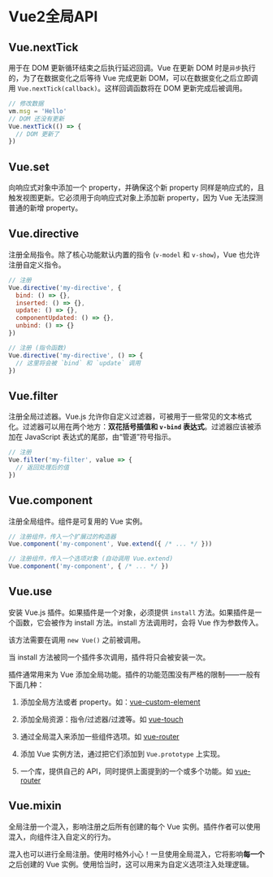 # Vue2全局API

## Vue.nextTick

用于在 DOM 更新循环结束之后执行延迟回调。Vue 在更新 DOM 时是`异步`执行的，为了在数据变化之后等待 Vue 完成更新 DOM，可以在数据变化之后立即调用 `Vue.nextTick(callback)`。这样回调函数将在 DOM 更新完成后被调用。

```js
// 修改数据
vm.msg = 'Hello'
// DOM 还没有更新
Vue.nextTick(() => {
  // DOM 更新了
})
```

## Vue.set

向响应式对象中添加一个 property，并确保这个新 property 同样是响应式的，且触发视图更新。它必须用于向响应式对象上添加新 property，因为 Vue 无法探测普通的新增 property。

## Vue.directive

注册全局指令。除了核心功能默认内置的指令 (`v-model` 和 `v-show`)，Vue 也允许注册自定义指令。

```js
// 注册
Vue.directive('my-directive', {
  bind: () => {},
  inserted: () => {},
  update: () => {},
  componentUpdated: () => {},
  unbind: () => {}
})

// 注册 (指令函数)
Vue.directive('my-directive', () => {
  // 这里将会被 `bind` 和 `update` 调用
})
```

## Vue.filter

注册全局过滤器。Vue.js 允许你自定义过滤器，可被用于一些常见的文本格式化。过滤器可以用在两个地方：**双花括号插值和 `v-bind` 表达式**。过滤器应该被添加在 JavaScript 表达式的尾部，由“管道”符号指示。

```js
// 注册
Vue.filter('my-filter', value => {
  // 返回处理后的值
})
```

## Vue.component

注册全局组件。组件是可复用的 Vue 实例。

```js
// 注册组件，传入一个扩展过的构造器
Vue.component('my-component', Vue.extend({ /* ... */ }))

// 注册组件，传入一个选项对象 (自动调用 Vue.extend)
Vue.component('my-component', { /* ... */ })
```

## Vue.use

安装 Vue.js 插件。如果插件是一个对象，必须提供 `install` 方法。如果插件是一个函数，它会被作为 install 方法。install 方法调用时，会将 Vue 作为参数传入。

该方法需要在调用 `new Vue()` 之前被调用。

当 install 方法被同一个插件多次调用，插件将只会被安装一次。

插件通常用来为 Vue 添加全局功能。插件的功能范围没有严格的限制——一般有下面几种：

1. 添加全局方法或者 property。如：[vue-custom-element](https://github.com/karol-f/vue-custom-element)

2. 添加全局资源：指令/过滤器/过渡等。如 [vue-touch](https://github.com/vuejs/vue-touch)

3. 通过全局混入来添加一些组件选项。如 [vue-router](https://github.com/vuejs/vue-router)

4. 添加 Vue 实例方法，通过把它们添加到 `Vue.prototype` 上实现。

5. 一个库，提供自己的 API，同时提供上面提到的一个或多个功能。如 [vue-router](https://github.com/vuejs/vue-router)

## Vue.mixin

全局注册一个混入，影响注册之后所有创建的每个 Vue 实例。插件作者可以使用混入，向组件注入自定义的行为。

混入也可以进行全局注册。使用时格外小心！一旦使用全局混入，它将影响**每一个**之后创建的 Vue 实例。使用恰当时，这可以用来为自定义选项注入处理逻辑。
